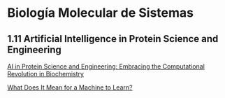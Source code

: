 # Biología Molecular de Sistemas
## 1.11 Artificial Intelligence in Protein Science and Engineering

[AI in Protein Science and Engineering: Embracing the Computational Revolution in Biochemistry](https://amoyag.github.io/BMS/AI_Protein_Study_Design)

[What Does It Mean for a Machine to Learn?](https://amoyag.github.io/BMS/1_Machine_Learning.mp3?raw=true)
